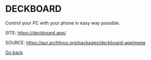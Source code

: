 # DECKBOARD

 Control your PC with your phone in easy way possible.

 SITE: https://deckboard.app/

 SOURCE: https://aur.archlinux.org/packages/deckboard-appimage

 [Go back](https://portable-linux-apps.github.io/apps.html)
